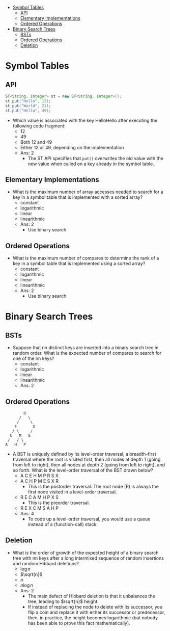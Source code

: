 - [Symbol Tables](#symbol-tables)
  - [API](#api)
  - [Elementary Implementations](#elementary-implementations)
  - [Ordered Operations](#ordered-operations)
- [Binary Search Trees](#binary-search-trees)
  - [BSTs](#bsts)
  - [Ordered Operations](#ordered-operations-1)
  - [Deletion](#deletion)

# Symbol Tables

## API

```java
ST<String, Integer> st = new ST<String, Integer>();
st.put("Hello", 12);
st.put("World", 21);
st.put("Hello", 49);
```

- Which value is associated with the key HelloHello after executing the following code fragment:
  - 12
  - 49
  - Both 12 and 49
  - Either 12 or 49, depending on the implementation
  - Ans: 2
    - The ST API specifies that `put()` overwrites the old value with the new value when called on a key already in the symbol table.

## Elementary Implementations

- What is the maximum number of array accesses needed to search for a key in a symbol table that is implemented with a sorted array?
  - constant
  - logarithmic
  - linear
  - linearithmic
  - Ans: 2
    - Use binary search

## Ordered Operations

- What is the maximum number of compares to determine the rank of a key in a symbol table that is implemented using a sorted array?
  - constant
  - logarithmic
  - linear
  - linearithmic
  - Ans: 2
    - Use binary search

# Binary Search Trees

## BSTs

- Suppose that nn distinct keys are inserted into a binary search tree in random order. What is the expected number of compares to search for one of the nn keys?
  - constant
  - logarithmic
  - linear
  - linearithmic
  - Ans: 2

## Ordered Operations

```
        R
      /   \
     /     \
    E       X
   / \     /
  C   M   S
 /   / \
A   H   P
```

- A BST is uniquely defined by its level-order traversal, a breadth-first traversal where the root is visited first, then all nodes at depth 1 (going from left to right), then all nodes at depth 2 (going from left to right), and so forth. What is the level-order traversal of the BST drawn below?
  - A C E H M P R S X
  - A C H P M E S X R
    - This is the postorder traversal. The root node (R) is always the first node visited in a level-order traversal.
  - R E C A M H P X S
    - This is the preorder traversal.
  - R E X C M S A H P
  - Ans: 4
    - To code up a level-order traversal, you would use a queue instead of a (function-call) stack.

## Deletion

- What is the order of growth of the expected height of a binary search tree with nn keys after a long intermixed sequence of random insertions and random Hibbard deletions?
  - $\log n$
  - $\sqrt{n}$
  - $n$
  - $n\log n$
  - Ans: 2
    - The main defect of Hibbard deletion is that it unbalances the tree, leading to $\sqrt{n}$​ height.
    - If instead of replacing the node to delete with its successor, you flip a coin and replace it with either its successor or predecessor, then, in practice, the height becomes logarithmic (but nobody has been able to prove this fact mathematically).
